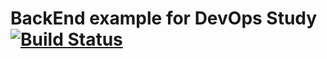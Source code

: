 # BackEnd example for DevOps Study [![Build Status](https://travis-ci.org/brainbackdoor/bbd-devops-study.svg?branch=devops/step00/travis-ci)](https://travis-ci.org/brainbackdoor/bbd-devops-study)
